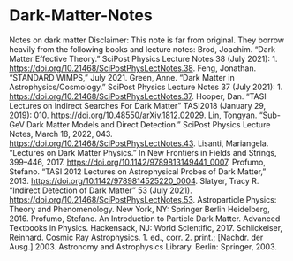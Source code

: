 # Dark-Matter-Notes
Notes on dark matter
Disclaimer: This note is far from original. They borrow heavily from the following books and lecture notes:
Brod, Joachim. “Dark Matter Effective Theory.” SciPost Physics Lecture Notes 38 (July 2021): 1. https://doi.org/10.21468/SciPostPhysLectNotes.38.
Feng, Jonathan. “STANDARD WIMPS,” July 2021.
Green, Anne. “Dark Matter in Astrophysics/Cosmology.” SciPost Physics Lecture Notes 37 (July 2021): 1. https://doi.org/10.21468/SciPostPhysLectNotes.37.
Hooper, Dan. “TASI Lectures on Indirect Searches For Dark Matter” TASI2018 (January 29, 2019): 010. https://doi.org/10.48550/arXiv.1812.02029.
Lin, Tongyan. “Sub-GeV Dark Matter Models and Direct Detection.” SciPost Physics Lecture Notes, March 18, 2022, 043. https://doi.org/10.21468/SciPostPhysLectNotes.43.
Lisanti, Mariangela. “Lectures on Dark Matter Physics.” In New Frontiers in Fields and Strings, 399–446, 2017. https://doi.org/10.1142/9789813149441_0007.
Profumo, Stefano. “TASI 2012 Lectures on Astrophysical Probes of Dark Matter,” 2013. https://doi.org/10.1142/9789814525220_0004.
Slatyer, Tracy R. “Indirect Detection of Dark Matter” 53 (July 2021). https://doi.org/10.21468/SciPostPhysLectNotes.53.
Astroparticle Physics: Theory and Phenomenology. New York, NY: Springer Berlin Heidelberg, 2016.
Profumo, Stefano. An Introduction to Particle Dark Matter. Advanced Textbooks in Physics. Hackensack, NJ: World Scientific, 2017.
Schlickeiser, Reinhard. Cosmic Ray Astrophysics. 1. ed., corr. 2. print.; [Nachdr. der Ausg.] 2003. Astronomy and Astrophysics Library. Berlin: Springer, 2003.
